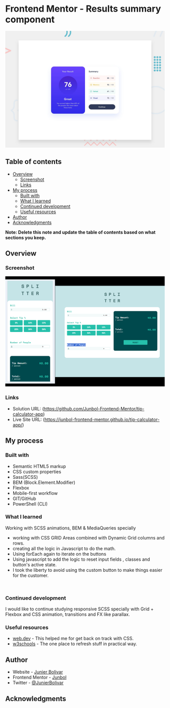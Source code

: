 # Frontend Mentor - Results summary component

![Design preview for the Results summary component coding challenge](./design/desktop-preview.jpg)

## Table of contents

- [Overview](#overview)
  - [Screenshot](#screenshot)
  - [Links](#links)
- [My process](#my-process)
  - [Built with](#built-with)
  - [What I learned](#what-i-learned)
  - [Continued development](#continued-development)
  - [Useful resources](#useful-resources)
- [Author](#author)
- [Acknowledgments](#acknowledgments)

**Note: Delete this note and update the table of contents based on what sections you keep.**

## Overview

### Screenshot

![](./assets/images/screenshot.jpg)

### Links

- Solution URL: (https://github.com/Junbol-Frontend-Mentor/tip-calculator-app)
- Live Site URL: (https://junbol-frontend-mentor.github.io/tip-calculator-app/)

## My process

### Built with

- Semantic HTML5 markup
- CSS custom properties
- Sass(SCSS)
- BEM (Block.Element.Modifier)
- Flexbox
- Mobile-first workflow
- GIT/GitHub
- PowerShell (CLI)

### What I learned

Working with SCSS animations, BEM & MediaQueries specially

- working with CSS GRID Areas combined with Dynamic Grid columns and rows.
- creating all the logic in Javascript to do the math.
- Using forEach again to iterate on the buttons
- Using javascript to add the logic to reset input fields , classes and button's active state.
- I took the liberty to avoid using the custom button to make things easier for the customer.

```


```

### Continued development

I would like to continue studying responsive SCSS specially with Grid + Flexbox and CSS animation, transitions and FX like parallax.

### Useful resources

- [web.dev](https://web.dev/learn/css) - This helped me for get back on track with CSS.
- [w3schools](https://www.w3schools.com/css/default.asp) - The one place to refresh stuff in practical way.

## Author

- Website - [Junier Bolivar](https://www.bolivarcreativedesign.com)
- Frontend Mentor - [Junbol](https://www.frontendmentor.io/profile/Junbol)
- Twitter - [@JunierBolivar](https://www.twitter.com/@JunierBolivar)

## Acknowledgments
